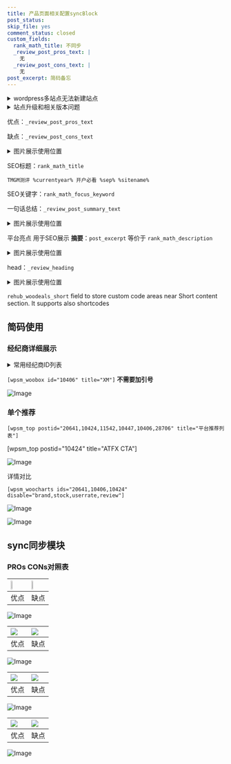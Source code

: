 ```yaml
---
title: 产品页面相关配置syncBlock
post_status: 
skip_file: yes
comment_status: closed
custom_fields:
  rank_math_title: 不同步
  _review_post_pros_text: |
    无
  _review_post_cons_text: |
    无
post_excerpt: 简码备忘
---
```

<details><summary>wordpress多站点无法新建站点</summary>

<li>和报错需要清理cookies一样的原因</li>
<li>wp-config.php里面<code>define( 'SUBDOMAIN_INSTALL', false );//子域名安装</code></li>
<li>新建子站点是用<code>define( 'SUBDOMAIN_INSTALL', true);//子域名安装</code> 完成以后，改成<code>false</code></li>
</details>

<details><summary>站点升级和相关版本问题</summary>

<p>wordpress：5.9.9
woocommerce：7.5.1
出现问题的地方：主题选项里面>><strong>Product layout >>compact style</strong></p>
<p>如何出现没有用过的字段 导致无法保存。先导出配置 然后进行修改，后面再次恢复即可。</p>
<p>出现部分字段无法显示时，需要返回默认布局后，对产品进行保存就好了。</p>
<p></p>
</details>

优点：`_review_post_pros_text`

缺点：`_review_post_cons_text`

<details><summary>图片展示使用位置</summary>

<img src="https://prod-files-secure.s3.us-west-2.amazonaws.com/39ed1227-6d7d-4570-be36-9ccd4a2c4241/f51d3d83-55d4-4bdf-9604-f37ec77ab556/Untitled.png?X-Amz-Algorithm=AWS4-HMAC-SHA256&X-Amz-Content-Sha256=UNSIGNED-PAYLOAD&X-Amz-Credential=ASIAZI2LB4664S3E65X4%2F20251010%2Fus-west-2%2Fs3%2Faws4_request&X-Amz-Date=20251010T045517Z&X-Amz-Expires=3600&X-Amz-Security-Token=IQoJb3JpZ2luX2VjEE0aCXVzLXdlc3QtMiJHMEUCIQD6pCG38BXKbcqZXPpkget419nBZ%2FTYZ3FU%2FJO4%2F68zpgIgFYzofzEANDubSWyDwNsUtoxArTgD8YlGqImNHZj3JlwqiAQI5v%2F%2F%2F%2F%2F%2F%2F%2F%2F%2FARAAGgw2Mzc0MjMxODM4MDUiDHp%2FZeL1I1rvulD0nSrcAzyL0XseoxHL8BMV%2F3yyvYUmGJzHBVm1hX7o9yvnPg36o%2Bf%2BAYqUmrvJw7w2SblFkj1dj%2FfCA8MU%2BD1lhHApo7vphkU76gZMkVLs8%2Bk64YAqXnGYFElriNtmFL2s3CDbgQNqyCzfCB6hg9wlYKNGO6MMJouarBVOI1b8NO6qg7%2FFq5I3IQeyOtpoIdRO7MwCRr0Hmq%2FWQfQr6JZcoOCMmNduzx%2BGYQ3GMsg%2BSsP91BdiCBe8jMJ%2BY7Lwiwhhs9YSRLvAolm6DkNKGmCQmylQD9OtZmdyNVDYC53NKOdOzTfruptVUMy0pm6YOQBE3UsSN0J1m28dGnMQKOjwhdEsTqNZqw9mbdOxhj40In73RSnLxWiZF1mgfjUNUom3BomibW8lw8UtdXHCf2NiA%2B7fglsjwMLrOOllmLjyUVwYUX233RYgdC%2FU4TXrC3nbPDWcUw3LIHEcUlwPHdHc9mLHFd9nX78CJUfnxHuHZF9SYpT95EEmCWIJYzXjtqijParvIO9fu25N%2Bt1IgF5JrMQwInF2SU3kMHyhmh%2B4BXj3Ml496YWalFhrw4pHp%2FH%2BRGuidgR1ZJu1PgbqeMNc1bL9GFd%2BWAlfiCxqFt7lcLzoYUM8uang7VIbWk1Euj5kMIicoscGOqUBY3DyV50IOP4qokvl%2BU%2B5%2FpMc2tgZvI5kTfv%2B0Buu0NTUbo6FUWFhNoJRDijERBkrK8EMZYaKwUurRAQ%2B5qmTjARrKTZ2yoVBaW%2Fr1P0sUntuh4lHWFRARwK4fub5QNEk%2BY7ztAUfCvvr1eEL0ytQZc0XWynpKmQqUChgKluH%2FZxYPZdYkf6%2FchCB8E0q3OJgLgiCVn2A47mw7%2BUUuQaO25wQ9AQJ&X-Amz-Signature=69137f27a4049642a3fa54f93a47714a62c38cfd2c55535cae6d1036a35cac66&X-Amz-SignedHeaders=host&x-amz-checksum-mode=ENABLED&x-id=GetObject" alt="Image">
</details>

SEO标题：`rank_math_title`

`TMGM测评 %currentyear% 开户必看 %sep% %sitename%`

SEO关键字：`rank_math_focus_keyword`

一句话总结：`_review_post_summary_text`

<details><summary>图片展示使用位置</summary>

<img src="https://prod-files-secure.s3.us-west-2.amazonaws.com/39ed1227-6d7d-4570-be36-9ccd4a2c4241/4b96a922-296c-4f4e-8630-d1c870cbce01/Untitled.png?X-Amz-Algorithm=AWS4-HMAC-SHA256&X-Amz-Content-Sha256=UNSIGNED-PAYLOAD&X-Amz-Credential=ASIAZI2LB466QPB7C2MZ%2F20251010%2Fus-west-2%2Fs3%2Faws4_request&X-Amz-Date=20251010T045517Z&X-Amz-Expires=3600&X-Amz-Security-Token=IQoJb3JpZ2luX2VjEE0aCXVzLXdlc3QtMiJGMEQCICQDBrkxSCMMMmm77%2Bfcd3TDP6Lr1feD1hipL5%2B2fNrTAiAMuCkUbMXgoVffdIDxrm94vqopLB17A%2Br2eOLG26uhTyqIBAjm%2F%2F%2F%2F%2F%2F%2F%2F%2F%2F8BEAAaDDYzNzQyMzE4MzgwNSIMY4QB6CNmpXtewA0bKtwDlrC5SKV94HKZj%2FyNkzbwwIic%2FMmzm0Km2xHUBemXfYpO6u%2F2WGzhc6otGBjYBbEMHnCGB2wEJPpzXIV2fkmWZBPDxL8TjsB9g%2BUQaIrzFkQ65wU7QyQE5ot77VrCjIQ%2Bqw4%2FZm97lV1DrZGIVAfVY8SKL%2BQLBDBHhzdJfMCNx2Bbi1tqJOHz2djF76Ftd6PlERHMTC76tcUM6%2BMktTHm4AayPj5MgoZOBP6yCggHIPwNdGXkkHyR4u%2FmpIx5yFutd6mij9hRVZrUY97KPywuLl8zPRs1KImOpYf8jFnsJJeSVugIrls9aZz3lmFQ%2F7Ny9S9mBOrNhQu7XRJvWCeEXdhrNan2slytDu6eXliuhhjIx8xb8NuopEvVbcyRiQPTEqA7z6lUnhg05jmcdarrGCUVxtbdPp5VINHKtl04EaFzaejem5aQ5MN4jxOvDHLz3Siz4lne8ULZ%2Fq%2Bcjzt8h4kRr7XV1xo3yuwmNqo%2Fzy2QPPTjdEAS36P1E0z4MNXEB6jQMRlanv%2BEsUENlKo4D3GdDKZxl62b8vXAu%2BYPL2cUx%2Ffo8ciew9rzFz7EinmITOyeGb9jlwfCPsiNB5aC6Wt3dtZFSTVaTY57QL3JZw2NqZ5ZtsGWB6ZX1CQw4ZuixwY6pgEc%2FGDOVghd8K5FAyPCrodArfUxxRtn4pacVN89vfXOvWtxXmPgFlsKsdYp72DTQ01wWjubeLLxIH7lJJj2yre4boT%2FPkIC6rZQFHvSxI9cNuBYBMxLB33e0CTbJ7ZeTevBIpOr8MhZmbyRK10T1Nt9L8m8VpFXNaq9MDk5hZSHfE27wHroUkR6Cn1x3%2FZJbYpS2vvsmtuchU7YVLMY%2B3KSBeQNtUFy&X-Amz-Signature=d6ad81f261d9fc4f52ef9a182ccf510db01c7e25f6fd84ee74db75fb8fab1ba8&X-Amz-SignedHeaders=host&x-amz-checksum-mode=ENABLED&x-id=GetObject" alt="Image">
</details>

平台亮点 用于SEO展示 **摘要**：`post_excerpt`  等价于 `rank_math_description`

<details><summary>图片展示使用位置</summary>

<img src="https://prod-files-secure.s3.us-west-2.amazonaws.com/39ed1227-6d7d-4570-be36-9ccd4a2c4241/1ee11f63-b60a-4dfe-a7a7-d58ff23b5d88/Untitled.png?X-Amz-Algorithm=AWS4-HMAC-SHA256&X-Amz-Content-Sha256=UNSIGNED-PAYLOAD&X-Amz-Credential=ASIAZI2LB466ZLO4RYML%2F20251010%2Fus-west-2%2Fs3%2Faws4_request&X-Amz-Date=20251010T045518Z&X-Amz-Expires=3600&X-Amz-Security-Token=IQoJb3JpZ2luX2VjEE0aCXVzLXdlc3QtMiJHMEUCIQDsbE%2Bu28XAUI4CR96WODiu%2BqJ97tR2RBT7KpiFvFCgIQIgbb1hFw9XeFh4E%2F9HIIIUFSXlM0BnLhPKLz%2FVYhetyJsqiAQI5v%2F%2F%2F%2F%2F%2F%2F%2F%2F%2FARAAGgw2Mzc0MjMxODM4MDUiDH00S4Y0orqsDbALByrcA5uduQG2giTPmU6Id6S1pbxWFSUGCI0f7aJXqUkUwD8S46ghs58GYsyTQo%2Bh5n3oh7f%2BkA6fRD%2FPHj3awlzJFEg51EIdufwRljCN782SelWGACiN%2BX%2FYpkdwAi4mTQZP7DDCGvSqcOq0MtK3Avy4vCOFwKqN2975b5kQUIkz9Nc3tWORrD1n3Avc7I4ba4jk%2FwoOh6q3ukKvtkv1xPDlQHT6gOZI6NPBHYXUhcsm%2BLGevbGZwxvnSpW%2FTFM6kmLjX768Bzh0FjEljFig%2FibyOrTGmvV%2Bq5jqX6G1GTHLgcUMPVvXCXv6ObZ%2FGOQE%2B1vBuoBFd8RbuL4w1FZu09LvJ81pCKFrLrV%2B16nONLukgxGRCPOtJWjK%2Fi5E6vbMApoqWn3P9m9cg5Unj5Ku%2BEfEzzrnrm%2F7cMWKwQ61ms%2FifNfc1WZEDpWhfyTd82hGhjALU14qd6VLtGTpUIE%2BHaAZHNel4lZunSzAdQqkcCgh2cw78hX2E4pEMbMa6nXMyieQ24JxMp3uI4%2Bx0k%2BTjPo5PwvlypUzAkUACBrmUF8AwsyrBKcp6%2BYSq2bFKR938xS56bMHC3gghYoHa1OcR8Nblgs2cRIOO1ujFIabwyRYE1NfVd0afEeMRJQqXh7uMIycoscGOqUB%2BTQu5AtPxJpjEyHYCE%2F6rI2A9nn1t%2BThe%2FxGyFmEUsMmPeQOMuSIcaYL%2BfYYvApTG%2B9TyiNmKEmHc5kThKkYYW3F36XBbmCKDMTH4ZjefIV4XiSMLhyXJOOSZ69BaEEuOVIufdWgZThAxM8ZbEP9MrqXPE2q4e0kSFeo75viwdK7vUkBqs3iSegcaihmbwdlXgXB6RcIMhhMUXvHGk7f%2FJemjrza&X-Amz-Signature=0f0072850ce11b18a79590fd422141c0218eaa09680b5bb03ddb4e4d9d2f3f94&X-Amz-SignedHeaders=host&x-amz-checksum-mode=ENABLED&x-id=GetObject" alt="Image">
<img src="https://prod-files-secure.s3.us-west-2.amazonaws.com/39ed1227-6d7d-4570-be36-9ccd4a2c4241/ad4118b5-78d8-4fbe-801e-3b29b5d99c01/Untitled.png?X-Amz-Algorithm=AWS4-HMAC-SHA256&X-Amz-Content-Sha256=UNSIGNED-PAYLOAD&X-Amz-Credential=ASIAZI2LB466ZLO4RYML%2F20251010%2Fus-west-2%2Fs3%2Faws4_request&X-Amz-Date=20251010T045518Z&X-Amz-Expires=3600&X-Amz-Security-Token=IQoJb3JpZ2luX2VjEE0aCXVzLXdlc3QtMiJHMEUCIQDsbE%2Bu28XAUI4CR96WODiu%2BqJ97tR2RBT7KpiFvFCgIQIgbb1hFw9XeFh4E%2F9HIIIUFSXlM0BnLhPKLz%2FVYhetyJsqiAQI5v%2F%2F%2F%2F%2F%2F%2F%2F%2F%2FARAAGgw2Mzc0MjMxODM4MDUiDH00S4Y0orqsDbALByrcA5uduQG2giTPmU6Id6S1pbxWFSUGCI0f7aJXqUkUwD8S46ghs58GYsyTQo%2Bh5n3oh7f%2BkA6fRD%2FPHj3awlzJFEg51EIdufwRljCN782SelWGACiN%2BX%2FYpkdwAi4mTQZP7DDCGvSqcOq0MtK3Avy4vCOFwKqN2975b5kQUIkz9Nc3tWORrD1n3Avc7I4ba4jk%2FwoOh6q3ukKvtkv1xPDlQHT6gOZI6NPBHYXUhcsm%2BLGevbGZwxvnSpW%2FTFM6kmLjX768Bzh0FjEljFig%2FibyOrTGmvV%2Bq5jqX6G1GTHLgcUMPVvXCXv6ObZ%2FGOQE%2B1vBuoBFd8RbuL4w1FZu09LvJ81pCKFrLrV%2B16nONLukgxGRCPOtJWjK%2Fi5E6vbMApoqWn3P9m9cg5Unj5Ku%2BEfEzzrnrm%2F7cMWKwQ61ms%2FifNfc1WZEDpWhfyTd82hGhjALU14qd6VLtGTpUIE%2BHaAZHNel4lZunSzAdQqkcCgh2cw78hX2E4pEMbMa6nXMyieQ24JxMp3uI4%2Bx0k%2BTjPo5PwvlypUzAkUACBrmUF8AwsyrBKcp6%2BYSq2bFKR938xS56bMHC3gghYoHa1OcR8Nblgs2cRIOO1ujFIabwyRYE1NfVd0afEeMRJQqXh7uMIycoscGOqUB%2BTQu5AtPxJpjEyHYCE%2F6rI2A9nn1t%2BThe%2FxGyFmEUsMmPeQOMuSIcaYL%2BfYYvApTG%2B9TyiNmKEmHc5kThKkYYW3F36XBbmCKDMTH4ZjefIV4XiSMLhyXJOOSZ69BaEEuOVIufdWgZThAxM8ZbEP9MrqXPE2q4e0kSFeo75viwdK7vUkBqs3iSegcaihmbwdlXgXB6RcIMhhMUXvHGk7f%2FJemjrza&X-Amz-Signature=cf7252d1e8d07d84e458d6f9438cfc04e05ea12ab32ae3fd7b475928e9eca776&X-Amz-SignedHeaders=host&x-amz-checksum-mode=ENABLED&x-id=GetObject" alt="Image">
<img src="https://prod-files-secure.s3.us-west-2.amazonaws.com/39ed1227-6d7d-4570-be36-9ccd4a2c4241/a38cf7c9-a79c-4b64-9e94-13589fe0758b/Untitled.png?X-Amz-Algorithm=AWS4-HMAC-SHA256&X-Amz-Content-Sha256=UNSIGNED-PAYLOAD&X-Amz-Credential=ASIAZI2LB466ZLO4RYML%2F20251010%2Fus-west-2%2Fs3%2Faws4_request&X-Amz-Date=20251010T045518Z&X-Amz-Expires=3600&X-Amz-Security-Token=IQoJb3JpZ2luX2VjEE0aCXVzLXdlc3QtMiJHMEUCIQDsbE%2Bu28XAUI4CR96WODiu%2BqJ97tR2RBT7KpiFvFCgIQIgbb1hFw9XeFh4E%2F9HIIIUFSXlM0BnLhPKLz%2FVYhetyJsqiAQI5v%2F%2F%2F%2F%2F%2F%2F%2F%2F%2FARAAGgw2Mzc0MjMxODM4MDUiDH00S4Y0orqsDbALByrcA5uduQG2giTPmU6Id6S1pbxWFSUGCI0f7aJXqUkUwD8S46ghs58GYsyTQo%2Bh5n3oh7f%2BkA6fRD%2FPHj3awlzJFEg51EIdufwRljCN782SelWGACiN%2BX%2FYpkdwAi4mTQZP7DDCGvSqcOq0MtK3Avy4vCOFwKqN2975b5kQUIkz9Nc3tWORrD1n3Avc7I4ba4jk%2FwoOh6q3ukKvtkv1xPDlQHT6gOZI6NPBHYXUhcsm%2BLGevbGZwxvnSpW%2FTFM6kmLjX768Bzh0FjEljFig%2FibyOrTGmvV%2Bq5jqX6G1GTHLgcUMPVvXCXv6ObZ%2FGOQE%2B1vBuoBFd8RbuL4w1FZu09LvJ81pCKFrLrV%2B16nONLukgxGRCPOtJWjK%2Fi5E6vbMApoqWn3P9m9cg5Unj5Ku%2BEfEzzrnrm%2F7cMWKwQ61ms%2FifNfc1WZEDpWhfyTd82hGhjALU14qd6VLtGTpUIE%2BHaAZHNel4lZunSzAdQqkcCgh2cw78hX2E4pEMbMa6nXMyieQ24JxMp3uI4%2Bx0k%2BTjPo5PwvlypUzAkUACBrmUF8AwsyrBKcp6%2BYSq2bFKR938xS56bMHC3gghYoHa1OcR8Nblgs2cRIOO1ujFIabwyRYE1NfVd0afEeMRJQqXh7uMIycoscGOqUB%2BTQu5AtPxJpjEyHYCE%2F6rI2A9nn1t%2BThe%2FxGyFmEUsMmPeQOMuSIcaYL%2BfYYvApTG%2B9TyiNmKEmHc5kThKkYYW3F36XBbmCKDMTH4ZjefIV4XiSMLhyXJOOSZ69BaEEuOVIufdWgZThAxM8ZbEP9MrqXPE2q4e0kSFeo75viwdK7vUkBqs3iSegcaihmbwdlXgXB6RcIMhhMUXvHGk7f%2FJemjrza&X-Amz-Signature=bdde2b5dbe49bbee8be8206858d9f225a88c548e5ec2e81673e2ab97ff6a8391&X-Amz-SignedHeaders=host&x-amz-checksum-mode=ENABLED&x-id=GetObject" alt="Image">
<img src="https://prod-files-secure.s3.us-west-2.amazonaws.com/39ed1227-6d7d-4570-be36-9ccd4a2c4241/7da6fc1e-d2ac-42ae-8c75-cb5749aa18f6/Untitled.png?X-Amz-Algorithm=AWS4-HMAC-SHA256&X-Amz-Content-Sha256=UNSIGNED-PAYLOAD&X-Amz-Credential=ASIAZI2LB466ZLO4RYML%2F20251010%2Fus-west-2%2Fs3%2Faws4_request&X-Amz-Date=20251010T045518Z&X-Amz-Expires=3600&X-Amz-Security-Token=IQoJb3JpZ2luX2VjEE0aCXVzLXdlc3QtMiJHMEUCIQDsbE%2Bu28XAUI4CR96WODiu%2BqJ97tR2RBT7KpiFvFCgIQIgbb1hFw9XeFh4E%2F9HIIIUFSXlM0BnLhPKLz%2FVYhetyJsqiAQI5v%2F%2F%2F%2F%2F%2F%2F%2F%2F%2FARAAGgw2Mzc0MjMxODM4MDUiDH00S4Y0orqsDbALByrcA5uduQG2giTPmU6Id6S1pbxWFSUGCI0f7aJXqUkUwD8S46ghs58GYsyTQo%2Bh5n3oh7f%2BkA6fRD%2FPHj3awlzJFEg51EIdufwRljCN782SelWGACiN%2BX%2FYpkdwAi4mTQZP7DDCGvSqcOq0MtK3Avy4vCOFwKqN2975b5kQUIkz9Nc3tWORrD1n3Avc7I4ba4jk%2FwoOh6q3ukKvtkv1xPDlQHT6gOZI6NPBHYXUhcsm%2BLGevbGZwxvnSpW%2FTFM6kmLjX768Bzh0FjEljFig%2FibyOrTGmvV%2Bq5jqX6G1GTHLgcUMPVvXCXv6ObZ%2FGOQE%2B1vBuoBFd8RbuL4w1FZu09LvJ81pCKFrLrV%2B16nONLukgxGRCPOtJWjK%2Fi5E6vbMApoqWn3P9m9cg5Unj5Ku%2BEfEzzrnrm%2F7cMWKwQ61ms%2FifNfc1WZEDpWhfyTd82hGhjALU14qd6VLtGTpUIE%2BHaAZHNel4lZunSzAdQqkcCgh2cw78hX2E4pEMbMa6nXMyieQ24JxMp3uI4%2Bx0k%2BTjPo5PwvlypUzAkUACBrmUF8AwsyrBKcp6%2BYSq2bFKR938xS56bMHC3gghYoHa1OcR8Nblgs2cRIOO1ujFIabwyRYE1NfVd0afEeMRJQqXh7uMIycoscGOqUB%2BTQu5AtPxJpjEyHYCE%2F6rI2A9nn1t%2BThe%2FxGyFmEUsMmPeQOMuSIcaYL%2BfYYvApTG%2B9TyiNmKEmHc5kThKkYYW3F36XBbmCKDMTH4ZjefIV4XiSMLhyXJOOSZ69BaEEuOVIufdWgZThAxM8ZbEP9MrqXPE2q4e0kSFeo75viwdK7vUkBqs3iSegcaihmbwdlXgXB6RcIMhhMUXvHGk7f%2FJemjrza&X-Amz-Signature=7b94bac447426673ef9c5643d16fa16faa58871123f6e93831a0493b5bff66c5&X-Amz-SignedHeaders=host&x-amz-checksum-mode=ENABLED&x-id=GetObject" alt="Image">
<img src="https://prod-files-secure.s3.us-west-2.amazonaws.com/39ed1227-6d7d-4570-be36-9ccd4a2c4241/7e97f40a-eaee-47f5-b2f9-475f96808fa7/Untitled.png?X-Amz-Algorithm=AWS4-HMAC-SHA256&X-Amz-Content-Sha256=UNSIGNED-PAYLOAD&X-Amz-Credential=ASIAZI2LB466ZLO4RYML%2F20251010%2Fus-west-2%2Fs3%2Faws4_request&X-Amz-Date=20251010T045518Z&X-Amz-Expires=3600&X-Amz-Security-Token=IQoJb3JpZ2luX2VjEE0aCXVzLXdlc3QtMiJHMEUCIQDsbE%2Bu28XAUI4CR96WODiu%2BqJ97tR2RBT7KpiFvFCgIQIgbb1hFw9XeFh4E%2F9HIIIUFSXlM0BnLhPKLz%2FVYhetyJsqiAQI5v%2F%2F%2F%2F%2F%2F%2F%2F%2F%2FARAAGgw2Mzc0MjMxODM4MDUiDH00S4Y0orqsDbALByrcA5uduQG2giTPmU6Id6S1pbxWFSUGCI0f7aJXqUkUwD8S46ghs58GYsyTQo%2Bh5n3oh7f%2BkA6fRD%2FPHj3awlzJFEg51EIdufwRljCN782SelWGACiN%2BX%2FYpkdwAi4mTQZP7DDCGvSqcOq0MtK3Avy4vCOFwKqN2975b5kQUIkz9Nc3tWORrD1n3Avc7I4ba4jk%2FwoOh6q3ukKvtkv1xPDlQHT6gOZI6NPBHYXUhcsm%2BLGevbGZwxvnSpW%2FTFM6kmLjX768Bzh0FjEljFig%2FibyOrTGmvV%2Bq5jqX6G1GTHLgcUMPVvXCXv6ObZ%2FGOQE%2B1vBuoBFd8RbuL4w1FZu09LvJ81pCKFrLrV%2B16nONLukgxGRCPOtJWjK%2Fi5E6vbMApoqWn3P9m9cg5Unj5Ku%2BEfEzzrnrm%2F7cMWKwQ61ms%2FifNfc1WZEDpWhfyTd82hGhjALU14qd6VLtGTpUIE%2BHaAZHNel4lZunSzAdQqkcCgh2cw78hX2E4pEMbMa6nXMyieQ24JxMp3uI4%2Bx0k%2BTjPo5PwvlypUzAkUACBrmUF8AwsyrBKcp6%2BYSq2bFKR938xS56bMHC3gghYoHa1OcR8Nblgs2cRIOO1ujFIabwyRYE1NfVd0afEeMRJQqXh7uMIycoscGOqUB%2BTQu5AtPxJpjEyHYCE%2F6rI2A9nn1t%2BThe%2FxGyFmEUsMmPeQOMuSIcaYL%2BfYYvApTG%2B9TyiNmKEmHc5kThKkYYW3F36XBbmCKDMTH4ZjefIV4XiSMLhyXJOOSZ69BaEEuOVIufdWgZThAxM8ZbEP9MrqXPE2q4e0kSFeo75viwdK7vUkBqs3iSegcaihmbwdlXgXB6RcIMhhMUXvHGk7f%2FJemjrza&X-Amz-Signature=24166a7714721b553d314c4de53341410b3c235c20a2a88900b7d16fca11edeb&X-Amz-SignedHeaders=host&x-amz-checksum-mode=ENABLED&x-id=GetObject" alt="Image">
</details>

head：`_review_heading`

<details><summary>图片展示使用位置</summary>

<img src="https://prod-files-secure.s3.us-west-2.amazonaws.com/39ed1227-6d7d-4570-be36-9ccd4a2c4241/3a4650ad-9887-415c-889a-edd51fa54f27/Untitled.png?X-Amz-Algorithm=AWS4-HMAC-SHA256&X-Amz-Content-Sha256=UNSIGNED-PAYLOAD&X-Amz-Credential=ASIAZI2LB46666ATH2ZA%2F20251010%2Fus-west-2%2Fs3%2Faws4_request&X-Amz-Date=20251010T045518Z&X-Amz-Expires=3600&X-Amz-Security-Token=IQoJb3JpZ2luX2VjEE0aCXVzLXdlc3QtMiJGMEQCIATcMhSkYQX7XwkRvcDcRLBKU6Jt%2FG%2FkYszwBDisJ6BFAiANHyTLda9OLJY4yjfXQS3%2B85iM5p2UcTB%2FO4VYqIdpnSqIBAjm%2F%2F%2F%2F%2F%2F%2F%2F%2F%2F8BEAAaDDYzNzQyMzE4MzgwNSIM6JB1fuThd2vNXHVaKtwDb1uMSAT%2BYYwQElmzg6fzl4kCHYeMf4ehLhWAb2z5mRPAYbykRCiO%2FXcbGnEaNYEjVn4dweROAqnwXTGsGWJDTIL73SX9FavxxGslgV6TqSX9moAlSVC%2FH1FOIONBc8Kb6sJgqA%2BesUNJl5nW310%2F5v%2BrKshi%2Fxs8eRapfJ%2F9EplMgkHS3UoXKiJvuuDhKcOpQRO%2B3IAU1U6YcYLpOu6l7n4meRKk5DI0Fz99tCULSxf03pN4gClZniSxT1BtnkzrQ%2Bocn%2FioJM93HQ6zqdXnKUX6qKhAQ0KyrWUeOzQhXYEfo%2BfH33XxIxvNv14Jn2XSFYrqIG5jxQfM1VeZPGHt%2BPiQ7qcCKGmM9Viq5u%2BAsLCPjqYsXdbYZuiPeJ8upWD3e6yE9PjIaXrotkRE67Z2lOAa8Jeu%2BEmcI4MPGHUcb2TRQ6S5uJCbp3I0G5ITy89KG4GJmMlUhd0WQL5CtD7RRsyjfsXGm%2Bcxy8DSFejeOzHRSAE3OL02CHbkeGoeWedYyzKnuBVdv103h2VhBAQsyANgvEGg0lGFQRXH9KP%2F%2F32%2BkBfLiCQK2jsCw0LGLip7SvMHJQ0zHn%2B66bleyUWQzOU8YjgbuDqRCm70MZb%2F3z0MW7YlUiT%2Br%2Fe7Vmww5puixwY6pgHpIuLZuEmhJLF5YR%2BdoQzqWrT5n3d0OC2A9BsYzDZWLMNG9oqTsQiMlqhRKWR43LOevyImxVGI8KThCTQ3w%2BQZKTAuaBhyN5%2BNeEU9%2BOjzMgFZejDg1AVK3Z6ue7vyrxGPWwTW45vrYRYgxmICqiEq8Tg96rKAcGaGH%2FdlBm5eHu%2BJQqEq91s3X92AH0ZiDGKPRmYuX3maxs031nfGx51EzF6v6UyQ&X-Amz-Signature=d85697ea1446e42aed364f6e6bbfb15a4a44d6c9a9fda08256c16ebcdb8054ee&X-Amz-SignedHeaders=host&x-amz-checksum-mode=ENABLED&x-id=GetObject" alt="Image">
</details>

`rehub_woodeals_short`	field to store custom code areas near Short content section. It supports also shortcodes



## 简码使用

### 经纪商详细展示

<details><summary>常用经纪商ID列表</summary>

<pre><code class="php">嘉盛 ===> 20641  [wpsm_woobox id="20641" title="嘉盛"]
易信easymarkets ===> 11542  [wpsm_woobox id="11542" title="易信easymarkets"]
ATFX外汇 ===> 10424  [wpsm_woobox id="10424" title="ATFX"]
XM ===> 10406  [wpsm_woobox id="10406" title="XM"]
TMGM ===> 29622  [wpsm_woobox id="29622" title="TMGM"]
HYCM ===> 10447  [wpsm_woobox id="10447" title="HYCM"]
fpmarkets澳福外汇 ===> 20639  [wpsm_woobox id="20639" title="fpmarkets澳福外汇"]</code></pre>
</details>

`[wpsm_woobox id="10406" title="XM"]` **不需要加引号**

![Image](https://prod-files-secure.s3.us-west-2.amazonaws.com/39ed1227-6d7d-4570-be36-9ccd4a2c4241/4f898f9d-0fa7-4e43-acd3-ac6bc7be575a/Untitled.png?X-Amz-Algorithm=AWS4-HMAC-SHA256&X-Amz-Content-Sha256=UNSIGNED-PAYLOAD&X-Amz-Credential=ASIAZI2LB466UNYLGCD3%2F20251010%2Fus-west-2%2Fs3%2Faws4_request&X-Amz-Date=20251010T045514Z&X-Amz-Expires=3600&X-Amz-Security-Token=IQoJb3JpZ2luX2VjEE0aCXVzLXdlc3QtMiJGMEQCIHR79DXgMTAuJszRqkwU9riB1anldrcl3MqwwzL%2B2UhFAiAx6Dwk66PPGMuaA5ayUnbxSxUk6kVJyW8JcEqIpw4gOiqIBAjm%2F%2F%2F%2F%2F%2F%2F%2F%2F%2F8BEAAaDDYzNzQyMzE4MzgwNSIMSbUx0npv3gvx3ePDKtwDoO3oM85ZTnVQLqyTYQYZg4TJfslE8N06c74kVg4FFJcogNbx%2BHP1%2FXY6pxcGY0CxrXR9%2BjLGIxyVVIkxL8TU5IY%2FrH%2B3Yc11sqbvVXfz7Hhmai467Xi%2BlgvyWRhnxZrDVAN68uU4PA%2Fu4TLQxvDCMwK2IYt1xkX3APqGzbSkjfm79B%2BogMCgi5bN2XTBkpaW9OYcxpRKmvtW0%2F97U9jy8v6Sj19b8qeFXr%2F%2FJNGD%2FZqO7XmT%2BJEgAK%2FYBcgkvU08nmEI6WzEJcB32sMD2JvpF1%2B3NRjsXf%2FROR2C4psspk8RSXqwI3SrvDsj4yoOv%2FkZ9DoRWzYvGM3PihAa8tL7aie1KGOIPPxdUGa7J%2F0SSWp5eJ%2Bjfw59SqQUWV63p0u2M2WYk1UxiwpdVfiW8vXjVAYvoEopukYj3MpC%2BGFwpVntRYxiEljnGwEcN5z2gqvq%2BbGbPEeWHE2EGCeAPEf4vd7%2FiFlI48ASyeIedWBDBKKxrUrCEMkJH51RrmqDqL8uooO97koeJ%2BssG1PR%2BRiaVDPXrQOS2FzMxt1Haqu4ADYKkez8VnEnl9xedvGhx5pYAsYFg6IXrBAKn1v5hmbJ3HPZXlC3ZhY3UEeyesTK6lvBVIn9iYTRLVgAlowwpZyixwY6pgEpj9mhx9HpzU%2F3wrAP4%2F9a23TStm%2Bce%2BQ1d87dYRO2MUN1l%2F4bQvkf7Kicj0Wbz8gO6JNPgXEVCefZaIaz8W48iTfjNq%2B8fbtTi1nVzBGkG73gVk506%2BexFCQsshz8WfKQTD0f91tiNApJcwlGki1VVdS7jcuB%2BFtEF5wkfYI7jzFgVeB60K2sBrSdsXEkxJRgt%2F2Bnx%2FEL7tyo%2F%2B%2F%2BBjCeFJKJNg9&X-Amz-Signature=fa4e65e53dfbaff2cc0380c90bd212e404152290547a419fdde9fc0810da0628&X-Amz-SignedHeaders=host&x-amz-checksum-mode=ENABLED&x-id=GetObject)

### 单个推荐
`[wpsm_top postid="20641,10424,11542,10447,10406,28706" title="平台推荐列表"]`

[wpsm_top postid="10424" title="ATFX CTA"]

![Image](https://prod-files-secure.s3.us-west-2.amazonaws.com/39ed1227-6d7d-4570-be36-9ccd4a2c4241/5ac620dc-51a8-48b6-b55d-91f47299193c/Untitled.png?X-Amz-Algorithm=AWS4-HMAC-SHA256&X-Amz-Content-Sha256=UNSIGNED-PAYLOAD&X-Amz-Credential=ASIAZI2LB466UNYLGCD3%2F20251010%2Fus-west-2%2Fs3%2Faws4_request&X-Amz-Date=20251010T045514Z&X-Amz-Expires=3600&X-Amz-Security-Token=IQoJb3JpZ2luX2VjEE0aCXVzLXdlc3QtMiJGMEQCIHR79DXgMTAuJszRqkwU9riB1anldrcl3MqwwzL%2B2UhFAiAx6Dwk66PPGMuaA5ayUnbxSxUk6kVJyW8JcEqIpw4gOiqIBAjm%2F%2F%2F%2F%2F%2F%2F%2F%2F%2F8BEAAaDDYzNzQyMzE4MzgwNSIMSbUx0npv3gvx3ePDKtwDoO3oM85ZTnVQLqyTYQYZg4TJfslE8N06c74kVg4FFJcogNbx%2BHP1%2FXY6pxcGY0CxrXR9%2BjLGIxyVVIkxL8TU5IY%2FrH%2B3Yc11sqbvVXfz7Hhmai467Xi%2BlgvyWRhnxZrDVAN68uU4PA%2Fu4TLQxvDCMwK2IYt1xkX3APqGzbSkjfm79B%2BogMCgi5bN2XTBkpaW9OYcxpRKmvtW0%2F97U9jy8v6Sj19b8qeFXr%2F%2FJNGD%2FZqO7XmT%2BJEgAK%2FYBcgkvU08nmEI6WzEJcB32sMD2JvpF1%2B3NRjsXf%2FROR2C4psspk8RSXqwI3SrvDsj4yoOv%2FkZ9DoRWzYvGM3PihAa8tL7aie1KGOIPPxdUGa7J%2F0SSWp5eJ%2Bjfw59SqQUWV63p0u2M2WYk1UxiwpdVfiW8vXjVAYvoEopukYj3MpC%2BGFwpVntRYxiEljnGwEcN5z2gqvq%2BbGbPEeWHE2EGCeAPEf4vd7%2FiFlI48ASyeIedWBDBKKxrUrCEMkJH51RrmqDqL8uooO97koeJ%2BssG1PR%2BRiaVDPXrQOS2FzMxt1Haqu4ADYKkez8VnEnl9xedvGhx5pYAsYFg6IXrBAKn1v5hmbJ3HPZXlC3ZhY3UEeyesTK6lvBVIn9iYTRLVgAlowwpZyixwY6pgEpj9mhx9HpzU%2F3wrAP4%2F9a23TStm%2Bce%2BQ1d87dYRO2MUN1l%2F4bQvkf7Kicj0Wbz8gO6JNPgXEVCefZaIaz8W48iTfjNq%2B8fbtTi1nVzBGkG73gVk506%2BexFCQsshz8WfKQTD0f91tiNApJcwlGki1VVdS7jcuB%2BFtEF5wkfYI7jzFgVeB60K2sBrSdsXEkxJRgt%2F2Bnx%2FEL7tyo%2F%2B%2F%2BBjCeFJKJNg9&X-Amz-Signature=89c9ec2457fd152f7f7a8317eeb894fc290f6bc08373585b9ca7a2d4b9dce259&X-Amz-SignedHeaders=host&x-amz-checksum-mode=ENABLED&x-id=GetObject)

详情对比

`[wpsm_woocharts ids="20641,10406,10424" disable="brand,stock,userrate,review"]`

![Image](https://prod-files-secure.s3.us-west-2.amazonaws.com/39ed1227-6d7d-4570-be36-9ccd4a2c4241/bf3ba45f-b9f3-4295-8aef-b4a495fd25f4/Untitled.png?X-Amz-Algorithm=AWS4-HMAC-SHA256&X-Amz-Content-Sha256=UNSIGNED-PAYLOAD&X-Amz-Credential=ASIAZI2LB466UNYLGCD3%2F20251010%2Fus-west-2%2Fs3%2Faws4_request&X-Amz-Date=20251010T045515Z&X-Amz-Expires=3600&X-Amz-Security-Token=IQoJb3JpZ2luX2VjEE0aCXVzLXdlc3QtMiJGMEQCIHR79DXgMTAuJszRqkwU9riB1anldrcl3MqwwzL%2B2UhFAiAx6Dwk66PPGMuaA5ayUnbxSxUk6kVJyW8JcEqIpw4gOiqIBAjm%2F%2F%2F%2F%2F%2F%2F%2F%2F%2F8BEAAaDDYzNzQyMzE4MzgwNSIMSbUx0npv3gvx3ePDKtwDoO3oM85ZTnVQLqyTYQYZg4TJfslE8N06c74kVg4FFJcogNbx%2BHP1%2FXY6pxcGY0CxrXR9%2BjLGIxyVVIkxL8TU5IY%2FrH%2B3Yc11sqbvVXfz7Hhmai467Xi%2BlgvyWRhnxZrDVAN68uU4PA%2Fu4TLQxvDCMwK2IYt1xkX3APqGzbSkjfm79B%2BogMCgi5bN2XTBkpaW9OYcxpRKmvtW0%2F97U9jy8v6Sj19b8qeFXr%2F%2FJNGD%2FZqO7XmT%2BJEgAK%2FYBcgkvU08nmEI6WzEJcB32sMD2JvpF1%2B3NRjsXf%2FROR2C4psspk8RSXqwI3SrvDsj4yoOv%2FkZ9DoRWzYvGM3PihAa8tL7aie1KGOIPPxdUGa7J%2F0SSWp5eJ%2Bjfw59SqQUWV63p0u2M2WYk1UxiwpdVfiW8vXjVAYvoEopukYj3MpC%2BGFwpVntRYxiEljnGwEcN5z2gqvq%2BbGbPEeWHE2EGCeAPEf4vd7%2FiFlI48ASyeIedWBDBKKxrUrCEMkJH51RrmqDqL8uooO97koeJ%2BssG1PR%2BRiaVDPXrQOS2FzMxt1Haqu4ADYKkez8VnEnl9xedvGhx5pYAsYFg6IXrBAKn1v5hmbJ3HPZXlC3ZhY3UEeyesTK6lvBVIn9iYTRLVgAlowwpZyixwY6pgEpj9mhx9HpzU%2F3wrAP4%2F9a23TStm%2Bce%2BQ1d87dYRO2MUN1l%2F4bQvkf7Kicj0Wbz8gO6JNPgXEVCefZaIaz8W48iTfjNq%2B8fbtTi1nVzBGkG73gVk506%2BexFCQsshz8WfKQTD0f91tiNApJcwlGki1VVdS7jcuB%2BFtEF5wkfYI7jzFgVeB60K2sBrSdsXEkxJRgt%2F2Bnx%2FEL7tyo%2F%2B%2F%2BBjCeFJKJNg9&X-Amz-Signature=2b5f877317650bc595b60e5785f717dcf456f71d78a2813fee52ca6cade7498c&X-Amz-SignedHeaders=host&x-amz-checksum-mode=ENABLED&x-id=GetObject)

![Image](https://prod-files-secure.s3.us-west-2.amazonaws.com/39ed1227-6d7d-4570-be36-9ccd4a2c4241/30bc56ef-f383-4b48-9768-2ebc9e436ec0/Untitled.png?X-Amz-Algorithm=AWS4-HMAC-SHA256&X-Amz-Content-Sha256=UNSIGNED-PAYLOAD&X-Amz-Credential=ASIAZI2LB466UNYLGCD3%2F20251010%2Fus-west-2%2Fs3%2Faws4_request&X-Amz-Date=20251010T045515Z&X-Amz-Expires=3600&X-Amz-Security-Token=IQoJb3JpZ2luX2VjEE0aCXVzLXdlc3QtMiJGMEQCIHR79DXgMTAuJszRqkwU9riB1anldrcl3MqwwzL%2B2UhFAiAx6Dwk66PPGMuaA5ayUnbxSxUk6kVJyW8JcEqIpw4gOiqIBAjm%2F%2F%2F%2F%2F%2F%2F%2F%2F%2F8BEAAaDDYzNzQyMzE4MzgwNSIMSbUx0npv3gvx3ePDKtwDoO3oM85ZTnVQLqyTYQYZg4TJfslE8N06c74kVg4FFJcogNbx%2BHP1%2FXY6pxcGY0CxrXR9%2BjLGIxyVVIkxL8TU5IY%2FrH%2B3Yc11sqbvVXfz7Hhmai467Xi%2BlgvyWRhnxZrDVAN68uU4PA%2Fu4TLQxvDCMwK2IYt1xkX3APqGzbSkjfm79B%2BogMCgi5bN2XTBkpaW9OYcxpRKmvtW0%2F97U9jy8v6Sj19b8qeFXr%2F%2FJNGD%2FZqO7XmT%2BJEgAK%2FYBcgkvU08nmEI6WzEJcB32sMD2JvpF1%2B3NRjsXf%2FROR2C4psspk8RSXqwI3SrvDsj4yoOv%2FkZ9DoRWzYvGM3PihAa8tL7aie1KGOIPPxdUGa7J%2F0SSWp5eJ%2Bjfw59SqQUWV63p0u2M2WYk1UxiwpdVfiW8vXjVAYvoEopukYj3MpC%2BGFwpVntRYxiEljnGwEcN5z2gqvq%2BbGbPEeWHE2EGCeAPEf4vd7%2FiFlI48ASyeIedWBDBKKxrUrCEMkJH51RrmqDqL8uooO97koeJ%2BssG1PR%2BRiaVDPXrQOS2FzMxt1Haqu4ADYKkez8VnEnl9xedvGhx5pYAsYFg6IXrBAKn1v5hmbJ3HPZXlC3ZhY3UEeyesTK6lvBVIn9iYTRLVgAlowwpZyixwY6pgEpj9mhx9HpzU%2F3wrAP4%2F9a23TStm%2Bce%2BQ1d87dYRO2MUN1l%2F4bQvkf7Kicj0Wbz8gO6JNPgXEVCefZaIaz8W48iTfjNq%2B8fbtTi1nVzBGkG73gVk506%2BexFCQsshz8WfKQTD0f91tiNApJcwlGki1VVdS7jcuB%2BFtEF5wkfYI7jzFgVeB60K2sBrSdsXEkxJRgt%2F2Bnx%2FEL7tyo%2F%2B%2F%2BBjCeFJKJNg9&X-Amz-Signature=ae06a72b0dca509c9efbe301f1482c348a5662fb0e96fab22b03c08c61861154&X-Amz-SignedHeaders=host&x-amz-checksum-mode=ENABLED&x-id=GetObject)

## sync同步模块

### PROs CONs对照表

| <img src="https://cdn.ifttt.fun/gh/jarlin8/OSS@main/icons/customize/pros.svg" height="auto" width="37.3%"> | <img src="https://cdn.ifttt.fun/gh/jarlin8/OSS@main/icons/customize/cons.svg" height="auto" width="28.8%"> |
| :--- | :--- |
| 优点 | 缺点 |

![Image](https://prod-files-secure.s3.us-west-2.amazonaws.com/39ed1227-6d7d-4570-be36-9ccd4a2c4241/8742b755-dfb5-4004-9a5f-d6e561664bd8/Untitled.png?X-Amz-Algorithm=AWS4-HMAC-SHA256&X-Amz-Content-Sha256=UNSIGNED-PAYLOAD&X-Amz-Credential=ASIAZI2LB466UNYLGCD3%2F20251010%2Fus-west-2%2Fs3%2Faws4_request&X-Amz-Date=20251010T045515Z&X-Amz-Expires=3600&X-Amz-Security-Token=IQoJb3JpZ2luX2VjEE0aCXVzLXdlc3QtMiJGMEQCIHR79DXgMTAuJszRqkwU9riB1anldrcl3MqwwzL%2B2UhFAiAx6Dwk66PPGMuaA5ayUnbxSxUk6kVJyW8JcEqIpw4gOiqIBAjm%2F%2F%2F%2F%2F%2F%2F%2F%2F%2F8BEAAaDDYzNzQyMzE4MzgwNSIMSbUx0npv3gvx3ePDKtwDoO3oM85ZTnVQLqyTYQYZg4TJfslE8N06c74kVg4FFJcogNbx%2BHP1%2FXY6pxcGY0CxrXR9%2BjLGIxyVVIkxL8TU5IY%2FrH%2B3Yc11sqbvVXfz7Hhmai467Xi%2BlgvyWRhnxZrDVAN68uU4PA%2Fu4TLQxvDCMwK2IYt1xkX3APqGzbSkjfm79B%2BogMCgi5bN2XTBkpaW9OYcxpRKmvtW0%2F97U9jy8v6Sj19b8qeFXr%2F%2FJNGD%2FZqO7XmT%2BJEgAK%2FYBcgkvU08nmEI6WzEJcB32sMD2JvpF1%2B3NRjsXf%2FROR2C4psspk8RSXqwI3SrvDsj4yoOv%2FkZ9DoRWzYvGM3PihAa8tL7aie1KGOIPPxdUGa7J%2F0SSWp5eJ%2Bjfw59SqQUWV63p0u2M2WYk1UxiwpdVfiW8vXjVAYvoEopukYj3MpC%2BGFwpVntRYxiEljnGwEcN5z2gqvq%2BbGbPEeWHE2EGCeAPEf4vd7%2FiFlI48ASyeIedWBDBKKxrUrCEMkJH51RrmqDqL8uooO97koeJ%2BssG1PR%2BRiaVDPXrQOS2FzMxt1Haqu4ADYKkez8VnEnl9xedvGhx5pYAsYFg6IXrBAKn1v5hmbJ3HPZXlC3ZhY3UEeyesTK6lvBVIn9iYTRLVgAlowwpZyixwY6pgEpj9mhx9HpzU%2F3wrAP4%2F9a23TStm%2Bce%2BQ1d87dYRO2MUN1l%2F4bQvkf7Kicj0Wbz8gO6JNPgXEVCefZaIaz8W48iTfjNq%2B8fbtTi1nVzBGkG73gVk506%2BexFCQsshz8WfKQTD0f91tiNApJcwlGki1VVdS7jcuB%2BFtEF5wkfYI7jzFgVeB60K2sBrSdsXEkxJRgt%2F2Bnx%2FEL7tyo%2F%2B%2F%2BBjCeFJKJNg9&X-Amz-Signature=ac61b2ab1d3feb7712f31d460c57517c1b788b1c5ba379e56bfa7be07cd6c90d&X-Amz-SignedHeaders=host&x-amz-checksum-mode=ENABLED&x-id=GetObject)

| <img src="https://cdn.ifttt.fun/gh/jarlin8/OSS@main/icons/customize/pros1.svg" height="auto"> | <img src="https://cdn.ifttt.fun/gh/jarlin8/OSS@main/icons/customize/cons1.svg" height="auto"> |
| :--- | :--- |
| 优点 | 缺点 |

![Image](https://prod-files-secure.s3.us-west-2.amazonaws.com/39ed1227-6d7d-4570-be36-9ccd4a2c4241/806358f8-c9c4-4e17-bb35-c6c76a5397a5/Untitled.png?X-Amz-Algorithm=AWS4-HMAC-SHA256&X-Amz-Content-Sha256=UNSIGNED-PAYLOAD&X-Amz-Credential=ASIAZI2LB466UNYLGCD3%2F20251010%2Fus-west-2%2Fs3%2Faws4_request&X-Amz-Date=20251010T045515Z&X-Amz-Expires=3600&X-Amz-Security-Token=IQoJb3JpZ2luX2VjEE0aCXVzLXdlc3QtMiJGMEQCIHR79DXgMTAuJszRqkwU9riB1anldrcl3MqwwzL%2B2UhFAiAx6Dwk66PPGMuaA5ayUnbxSxUk6kVJyW8JcEqIpw4gOiqIBAjm%2F%2F%2F%2F%2F%2F%2F%2F%2F%2F8BEAAaDDYzNzQyMzE4MzgwNSIMSbUx0npv3gvx3ePDKtwDoO3oM85ZTnVQLqyTYQYZg4TJfslE8N06c74kVg4FFJcogNbx%2BHP1%2FXY6pxcGY0CxrXR9%2BjLGIxyVVIkxL8TU5IY%2FrH%2B3Yc11sqbvVXfz7Hhmai467Xi%2BlgvyWRhnxZrDVAN68uU4PA%2Fu4TLQxvDCMwK2IYt1xkX3APqGzbSkjfm79B%2BogMCgi5bN2XTBkpaW9OYcxpRKmvtW0%2F97U9jy8v6Sj19b8qeFXr%2F%2FJNGD%2FZqO7XmT%2BJEgAK%2FYBcgkvU08nmEI6WzEJcB32sMD2JvpF1%2B3NRjsXf%2FROR2C4psspk8RSXqwI3SrvDsj4yoOv%2FkZ9DoRWzYvGM3PihAa8tL7aie1KGOIPPxdUGa7J%2F0SSWp5eJ%2Bjfw59SqQUWV63p0u2M2WYk1UxiwpdVfiW8vXjVAYvoEopukYj3MpC%2BGFwpVntRYxiEljnGwEcN5z2gqvq%2BbGbPEeWHE2EGCeAPEf4vd7%2FiFlI48ASyeIedWBDBKKxrUrCEMkJH51RrmqDqL8uooO97koeJ%2BssG1PR%2BRiaVDPXrQOS2FzMxt1Haqu4ADYKkez8VnEnl9xedvGhx5pYAsYFg6IXrBAKn1v5hmbJ3HPZXlC3ZhY3UEeyesTK6lvBVIn9iYTRLVgAlowwpZyixwY6pgEpj9mhx9HpzU%2F3wrAP4%2F9a23TStm%2Bce%2BQ1d87dYRO2MUN1l%2F4bQvkf7Kicj0Wbz8gO6JNPgXEVCefZaIaz8W48iTfjNq%2B8fbtTi1nVzBGkG73gVk506%2BexFCQsshz8WfKQTD0f91tiNApJcwlGki1VVdS7jcuB%2BFtEF5wkfYI7jzFgVeB60K2sBrSdsXEkxJRgt%2F2Bnx%2FEL7tyo%2F%2B%2F%2BBjCeFJKJNg9&X-Amz-Signature=b8b47ac4fe8e77d91f0a9c46397902250158d0de795586a06e919f6fd30cb351&X-Amz-SignedHeaders=host&x-amz-checksum-mode=ENABLED&x-id=GetObject)

| <img src="https://cdn.ifttt.fun/gh/jarlin8/OSS@main/icons/customize/pros2.svg" height="auto"> | <img src="https://cdn.ifttt.fun/gh/jarlin8/OSS@main/icons/customize/cons2.svg" height="auto"> |
| :--- | :--- |
| 优点 | 缺点 |

![Image](https://prod-files-secure.s3.us-west-2.amazonaws.com/39ed1227-6d7d-4570-be36-9ccd4a2c4241/a9245ec9-70dd-4005-b534-0d54315fc5f3/Untitled.png?X-Amz-Algorithm=AWS4-HMAC-SHA256&X-Amz-Content-Sha256=UNSIGNED-PAYLOAD&X-Amz-Credential=ASIAZI2LB466UNYLGCD3%2F20251010%2Fus-west-2%2Fs3%2Faws4_request&X-Amz-Date=20251010T045515Z&X-Amz-Expires=3600&X-Amz-Security-Token=IQoJb3JpZ2luX2VjEE0aCXVzLXdlc3QtMiJGMEQCIHR79DXgMTAuJszRqkwU9riB1anldrcl3MqwwzL%2B2UhFAiAx6Dwk66PPGMuaA5ayUnbxSxUk6kVJyW8JcEqIpw4gOiqIBAjm%2F%2F%2F%2F%2F%2F%2F%2F%2F%2F8BEAAaDDYzNzQyMzE4MzgwNSIMSbUx0npv3gvx3ePDKtwDoO3oM85ZTnVQLqyTYQYZg4TJfslE8N06c74kVg4FFJcogNbx%2BHP1%2FXY6pxcGY0CxrXR9%2BjLGIxyVVIkxL8TU5IY%2FrH%2B3Yc11sqbvVXfz7Hhmai467Xi%2BlgvyWRhnxZrDVAN68uU4PA%2Fu4TLQxvDCMwK2IYt1xkX3APqGzbSkjfm79B%2BogMCgi5bN2XTBkpaW9OYcxpRKmvtW0%2F97U9jy8v6Sj19b8qeFXr%2F%2FJNGD%2FZqO7XmT%2BJEgAK%2FYBcgkvU08nmEI6WzEJcB32sMD2JvpF1%2B3NRjsXf%2FROR2C4psspk8RSXqwI3SrvDsj4yoOv%2FkZ9DoRWzYvGM3PihAa8tL7aie1KGOIPPxdUGa7J%2F0SSWp5eJ%2Bjfw59SqQUWV63p0u2M2WYk1UxiwpdVfiW8vXjVAYvoEopukYj3MpC%2BGFwpVntRYxiEljnGwEcN5z2gqvq%2BbGbPEeWHE2EGCeAPEf4vd7%2FiFlI48ASyeIedWBDBKKxrUrCEMkJH51RrmqDqL8uooO97koeJ%2BssG1PR%2BRiaVDPXrQOS2FzMxt1Haqu4ADYKkez8VnEnl9xedvGhx5pYAsYFg6IXrBAKn1v5hmbJ3HPZXlC3ZhY3UEeyesTK6lvBVIn9iYTRLVgAlowwpZyixwY6pgEpj9mhx9HpzU%2F3wrAP4%2F9a23TStm%2Bce%2BQ1d87dYRO2MUN1l%2F4bQvkf7Kicj0Wbz8gO6JNPgXEVCefZaIaz8W48iTfjNq%2B8fbtTi1nVzBGkG73gVk506%2BexFCQsshz8WfKQTD0f91tiNApJcwlGki1VVdS7jcuB%2BFtEF5wkfYI7jzFgVeB60K2sBrSdsXEkxJRgt%2F2Bnx%2FEL7tyo%2F%2B%2F%2BBjCeFJKJNg9&X-Amz-Signature=a919f4edc2f923be3efe30ef930217d909c39edf0ed63de22bc5c715ad9dd6ed&X-Amz-SignedHeaders=host&x-amz-checksum-mode=ENABLED&x-id=GetObject)

| <img src="https://cdn.ifttt.fun/gh/jarlin8/OSS@main/icons/customize/pros3.svg" height="auto"> | <img src="https://cdn.ifttt.fun/gh/jarlin8/OSS@main/icons/customize/cons3.svg" height="auto"> |
| :--- | :--- |
| 优点 | 缺点 |

![Image](https://prod-files-secure.s3.us-west-2.amazonaws.com/39ed1227-6d7d-4570-be36-9ccd4a2c4241/e1e580a2-2e5c-4780-9ff4-19c318fc2284/Untitled.png?X-Amz-Algorithm=AWS4-HMAC-SHA256&X-Amz-Content-Sha256=UNSIGNED-PAYLOAD&X-Amz-Credential=ASIAZI2LB466UNYLGCD3%2F20251010%2Fus-west-2%2Fs3%2Faws4_request&X-Amz-Date=20251010T045515Z&X-Amz-Expires=3600&X-Amz-Security-Token=IQoJb3JpZ2luX2VjEE0aCXVzLXdlc3QtMiJGMEQCIHR79DXgMTAuJszRqkwU9riB1anldrcl3MqwwzL%2B2UhFAiAx6Dwk66PPGMuaA5ayUnbxSxUk6kVJyW8JcEqIpw4gOiqIBAjm%2F%2F%2F%2F%2F%2F%2F%2F%2F%2F8BEAAaDDYzNzQyMzE4MzgwNSIMSbUx0npv3gvx3ePDKtwDoO3oM85ZTnVQLqyTYQYZg4TJfslE8N06c74kVg4FFJcogNbx%2BHP1%2FXY6pxcGY0CxrXR9%2BjLGIxyVVIkxL8TU5IY%2FrH%2B3Yc11sqbvVXfz7Hhmai467Xi%2BlgvyWRhnxZrDVAN68uU4PA%2Fu4TLQxvDCMwK2IYt1xkX3APqGzbSkjfm79B%2BogMCgi5bN2XTBkpaW9OYcxpRKmvtW0%2F97U9jy8v6Sj19b8qeFXr%2F%2FJNGD%2FZqO7XmT%2BJEgAK%2FYBcgkvU08nmEI6WzEJcB32sMD2JvpF1%2B3NRjsXf%2FROR2C4psspk8RSXqwI3SrvDsj4yoOv%2FkZ9DoRWzYvGM3PihAa8tL7aie1KGOIPPxdUGa7J%2F0SSWp5eJ%2Bjfw59SqQUWV63p0u2M2WYk1UxiwpdVfiW8vXjVAYvoEopukYj3MpC%2BGFwpVntRYxiEljnGwEcN5z2gqvq%2BbGbPEeWHE2EGCeAPEf4vd7%2FiFlI48ASyeIedWBDBKKxrUrCEMkJH51RrmqDqL8uooO97koeJ%2BssG1PR%2BRiaVDPXrQOS2FzMxt1Haqu4ADYKkez8VnEnl9xedvGhx5pYAsYFg6IXrBAKn1v5hmbJ3HPZXlC3ZhY3UEeyesTK6lvBVIn9iYTRLVgAlowwpZyixwY6pgEpj9mhx9HpzU%2F3wrAP4%2F9a23TStm%2Bce%2BQ1d87dYRO2MUN1l%2F4bQvkf7Kicj0Wbz8gO6JNPgXEVCefZaIaz8W48iTfjNq%2B8fbtTi1nVzBGkG73gVk506%2BexFCQsshz8WfKQTD0f91tiNApJcwlGki1VVdS7jcuB%2BFtEF5wkfYI7jzFgVeB60K2sBrSdsXEkxJRgt%2F2Bnx%2FEL7tyo%2F%2B%2F%2BBjCeFJKJNg9&X-Amz-Signature=cf84ffdaa545e1393d4ce8c6e713569ca43228ee9eb1a77d3d611fa5a6405f63&X-Amz-SignedHeaders=host&x-amz-checksum-mode=ENABLED&x-id=GetObject)